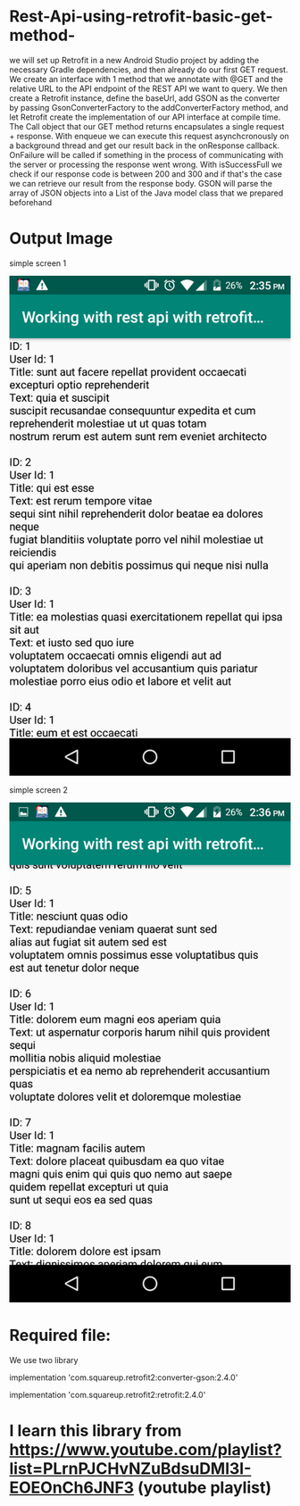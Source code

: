 # Rest-Api-using-retrofit-basic-get-method-

we will set up Retrofit in a new Android Studio project by adding the necessary Gradle dependencies, and then already do our first GET request. 
We create an interface with 1 method that we annotate with @GET and the relative URL to the API endpoint of the REST API we want to query. We then create a Retrofit instance, define the baseUrl, add GSON as the converter by passing GsonConverterFactory to the addConverterFactory method, and let Retrofit create the implementation of our API interface at compile time.
The Call object that our GET method returns encapsulates a single request + response. With enqueue we can execute this request asynchcronously on a background thread and get our result back in the onResponse callback. OnFailure will be called if something in the process of communicating with the server or processing the response went wrong. With isSuccessFull we check if our response code is between 200 and 300 and if that's the case we can retrieve our result from the response body.
GSON will parse the array of JSON objects into a List of the Java model class that we prepared beforehand

# Output Image

simple screen 1

![](output_img/output_screen_1.png)

simple screen 2

![](output_img/output_screen_2.png)


# Required file:
We use two library 

implementation  'com.squareup.retrofit2:converter-gson:2.4.0' 

implementation 'com.squareup.retrofit2:retrofit:2.4.0'

# I learn this library from https://www.youtube.com/playlist?list=PLrnPJCHvNZuBdsuDMl3I-EOEOnCh6JNF3 (youtube playlist) 
